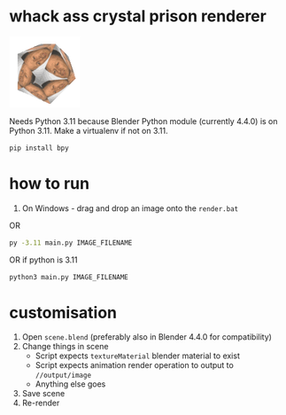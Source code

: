 # whack ass crystal prison renderer

![](wacp-zczLApC.gif)

Needs Python 3.11 because Blender Python module (currently 4.4.0) is on Python 3.11. Make a virtualenv if not on 3.11.
```bash
pip install bpy
```

# how to run
1. On Windows - drag and drop an image onto the `render.bat`

OR 
```bash
py -3.11 main.py IMAGE_FILENAME
```
OR if python is 3.11
```bash
python3 main.py IMAGE_FILENAME
```

# customisation
1. Open `scene.blend` (preferably also in Blender 4.4.0 for compatibility)
2. Change things in scene
	- Script expects `textureMaterial` blender material to exist
	- Script expects animation render operation to output to `//output/image`
	- Anything else goes
3. Save scene
4. Re-render

